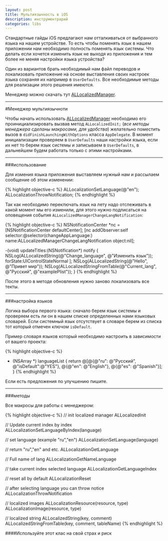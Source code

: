 ```yaml
---
layout: post
title: Мультиязычность в iOS
description: инструментрарий
categories: libs
---
```


Стандартные гайды iOS предлагают нам отталкиваться от выбранного языка на нашем устройстве. То есть чтобы поменять язык в нашем приложении нам необходимо полность поменять язык системы. Что делать если хочется изменить язык не выходя из приложения и тем более не меняя настройки языка устройства?

Один из вариантов брать необходимый нам файл переводов и локализовать приложение на основе выставления своих настроек языка сохраняя их например в `UserDefaults`. Все необходимые методы для реализации этого решения имеются.

Менеджер можно скачать тут [ALLocalizedManager](https://github.com/alobanov/ALLocalizedManager).

---

#Менеджер мультиязычноти

Чтобы начать использовать [ALLocalizedManager](https://github.com/alobanov/ALLocalizedManager) необходимо его проинициализировать вызвав метод `ALLocalizedInit;` (*все методы менеджера сделаны макросами, для удобства*) желательно поместить вызов в `didFinishLaunchingWithOptions` класса `AppDelegate`. В момент инициализации проверяем в `UserDefaults` наши настройки языка, если их нет то берем язык системы и записываем в `UserDefaults`, в дальнейшем будем работать только с этими настройками.

---

###использование

Для измения языка приложения выставляем нужный нам и рассылаем сообщение об этом изменении:

{% highlight objective-c %}
ALLocalizationSetLanguage(@"en");
ALLocalizationThrowNotification;
{% endhighlight %}

Так как необходимо переключать язык на лету надо отслеживать в какой момент мы его изменили, для этого нужно подписаться на оповещения события `ALLocalizedManagerChangeLangNotification`:

{% highlight objective-c %}
NSNotificationCenter *nc = [NSNotificationCenter defaultCenter];
    [nc addObserver:self
           selector:@selector(changeAppLanguage:)
               name:ALLocalizedManagerChangeLangNotification
             object:nil];

-(void) updateTitles:(NSNotification*) notify {
    NSLog(ALLocalizedString(@"Change_language", @"Изменить язык"));
                    forState:UIControlStateNormal ];
    NSLog(ALLocalizedString(@"Hello", @"Привет мир"));
    NSLog(ALLocalizedStringFromTable(@"Current_lang", @"Русский", @"examplePlist"));
}
{% endhighlight %}

После этого в методе обновления нужно заново локализовать все текты.

---

###настройка языков

Логика выбора первого языка: сначало берем язык системы и проверяем есть ли он в нашем списке определенных нами языковых словарей. Если системный язык отсутствует в словаре берем из списка тот который отмечен ключом `isDefault`.

Пример словаря языков который необходимо настроить в зависимости от вашего проекта:

{% highlight objective-c %}
- (NSArray *) languageList {
    return @[@{@"ru": @"Русский", @"isDefault":@"YES"},
             @{@"en": @"English"},
             @{@"es": @"Spanish"}];
}
{% endhighlight %}

Если есть предложения по улучшению пишите.

---

###методы

Все макросы для работы с менеджером:

{% highlight objective-c %}
// init localized manager
ALLocalizedInit

// Update current index by index 
ALLocalizationSetLanguageByIndex(language)

// set language (example "ru","en")
ALLocalizationSetLanguage(language)

// return "ru","en" and etc.
ALLocalizationGetLanguage

// Full name of lang
ALLocalizationGetNameLanguage

// take current index selected language
ALLocalizationGetLanguageIndex

// reset all by default
ALLocalizationReset

// after selecting language you can throw notice
ALLocalizationThrowNotification

// localized images
ALLocalizationResource(resource, type)
ALLocalizationImage(resource, type) 

// localized string
ALLocalizedString(key, comment)
ALLocalizedStringFromTable(key, comment, tableName)
{% endhighlight %}

####Используйте этот клас на свой страх и риск
